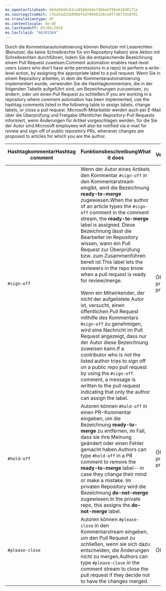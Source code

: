 ```yaml
---
ms.openlocfilehash: b64e8dd4c62ca05b6e04ef404ebf98a618d0171e
ms.sourcegitcommit: cfba5ad25b898bfed76046126ce8ff4871910701
ms.translationtype: HT
ms.contentlocale: de-DE
ms.lasthandoff: 05/04/2020
ms.locfileid: "66391364"
---
```

<span data-ttu-id="42511-101">Durch die Kommentarautomatisierung können Benutzer mit Leserechten (Benutzer, die keine Schreibrechte für ein Repository haben) eine Aktion mit Schreibrechten durchführen, indem Sie die entsprechende Bezeichnung einem Pull Request zuweisen.</span><span class="sxs-lookup"><span data-stu-id="42511-101">Comment automation enables read-level users (users who don't have write permissions in a repo) to perform a write-level action, by assigning the appropriate label to a pull request.</span></span> <span data-ttu-id="42511-102">Wenn Sie in einem Repository arbeiten, in dem die Kommentarautomatisierung implementiert wurde, verwenden Sie die Hashtagkommentare, die in der folgenden Tabelle aufgeführt sind, um Bezeichnungen zuzuweisen, zu ändern, oder um einen Pull Request zu schließen.</span><span class="sxs-lookup"><span data-stu-id="42511-102">If you are working in a repository where comment automation has been implemented, use the hashtag comments listed in the following table to assign labels, change labels, or close a pull request.</span></span> <span data-ttu-id="42511-103">Microsoft-Mitarbeiter werden auch per E-Mail über die Überprüfung und Freigabe öffentlicher Repository-Pull Requests informiert, wenn Änderungen für Artikel vorgeschlagen werden, für die Sie der Autor sind.</span><span class="sxs-lookup"><span data-stu-id="42511-103">Microsoft employees will also be notified via e-mail for review and sign-off of public repository PRs, whenever changes are proposed to articles for which you are the author.</span></span>

| <span data-ttu-id="42511-104">Hashtagkommentar</span><span class="sxs-lookup"><span data-stu-id="42511-104">Hashtag comment</span></span> | <span data-ttu-id="42511-105">Funktionsbeschreibung</span><span class="sxs-lookup"><span data-stu-id="42511-105">What it does</span></span> | <span data-ttu-id="42511-106">Repository-Verfügbarkeit</span><span class="sxs-lookup"><span data-stu-id="42511-106">Repo availability</span></span> |
| --- | --- | --- |
| `#sign-off` |<span data-ttu-id="42511-107">Wenn der Autor eines Artikels den Kommentar `#sign-off` in den Kommentarstream eingibt, wird die Bezeichnung **ready-to-merge** zugewiesen.</span><span class="sxs-lookup"><span data-stu-id="42511-107">When the author of an article types the `#sign-off` comment in the comment stream, the **ready-to-merge** label is assigned.</span></span> <span data-ttu-id="42511-108">Diese Bezeichnung lässt die Bearbeiter im Repository wissen, wann ein Pull Request zur Überprüfung bzw. zum Zusammenführen bereit ist.</span><span class="sxs-lookup"><span data-stu-id="42511-108">This label lets the reviewers in the repo know when a pull request is ready for review/merge.</span></span> <br/><br/> <span data-ttu-id="42511-109">Wenn ein Mitwirkender, der *nicht* der aufgelistete Autor ist, versucht, einen öffentlichen Pull Request mithilfe des Kommentars `#sign-off` zu genehmigen, wird eine Nachricht im Pull Request angezeigt, dass nur der Autor diese Bezeichnung zuweisen kann.</span><span class="sxs-lookup"><span data-stu-id="42511-109">If a contributor who is *not* the listed author tries to sign off on a public repo pull request by using the `#sign-off` comment, a message is written to the pull request indicating that only the author can assign the label.</span></span> |<span data-ttu-id="42511-110">Öffentlich und privat</span><span class="sxs-lookup"><span data-stu-id="42511-110">Public and private</span></span> |
| `#hold-off` |<span data-ttu-id="42511-111">Autoren können `#hold-off` in einen PR-Kommentar eingeben, um die Bezeichnung **ready-to-merge** zu entfernen, im Fall, dass sie ihre Meinung geändert oder einen Fehler gemacht haben.</span><span class="sxs-lookup"><span data-stu-id="42511-111">Authors can type `#hold-off` in a PR comment to remove the **ready-to-merge** label--in case they change their mind or make a mistake.</span></span> <span data-ttu-id="42511-112">Im privaten Repository wird die Bezeichnung **do-not-merge** zugewiesen.</span><span class="sxs-lookup"><span data-stu-id="42511-112">In the private repo, this assigns the **do-not-merge** label.</span></span> |<span data-ttu-id="42511-113">Öffentlich und privat</span><span class="sxs-lookup"><span data-stu-id="42511-113">Public and private</span></span> |
| `#please-close` |<span data-ttu-id="42511-114">Autoren können `#please-close` in den Kommentarstream eingeben, um den Pull Request zu schließen, wenn sie sich dazu entscheiden, die Änderungen nicht zu mergen.</span><span class="sxs-lookup"><span data-stu-id="42511-114">Authors can type `#please-close` in the comment stream to close the pull request if they decide not to have the changes merged.</span></span> |<span data-ttu-id="42511-115">Öffentlich</span><span class="sxs-lookup"><span data-stu-id="42511-115">Public</span></span> |
